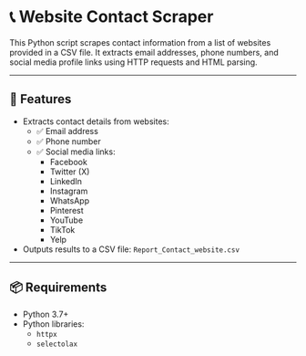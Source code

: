 # 📞 Website Contact Scraper

This Python script scrapes contact information from a list of websites provided in a CSV file. It extracts email addresses, phone numbers, and social media profile links using HTTP requests and HTML parsing.

---

## 🚀 Features

- Extracts contact details from websites:
  - ✅ Email address
  - ✅ Phone number
  - ✅ Social media links:
    - Facebook
    - Twitter (X)
    - LinkedIn
    - Instagram
    - WhatsApp
    - Pinterest
    - YouTube
    - TikTok
    - Yelp
- Outputs results to a CSV file: `Report_Contact_website.csv`

---

## 📦 Requirements

- Python 3.7+
- Python libraries:
  - `httpx`
  - `selectolax`
